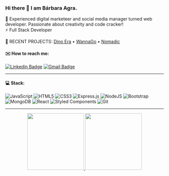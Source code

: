 ### Hi there 👋 I am Bárbara Agra.
🌱 Experienced digital marketeer and social media manager turned web developer. Passionate about creativity and code cracker!<br/>
⚡ Full Stack Developer

👾 RECENT PROJECTS: <a href="https://barbaraagra.github.io/Dino_Era/" target="_blank">Dino Era</a> • <a href="https://wannago.cyclic.app/" target="_blank">WannaGo</a> • <a href="https://nomadic-app.netlify.app/" target="_blank">Nomadic</a>

#### ✉️ How to reach me:

[![Linkedin Badge](https://img.shields.io/badge/-barbaraagra-blue?style=flat&logo=Linkedin&logoColor=white&link=https://www.linkedin.com/in/barbaraagra/)](https://www.linkedin.com/in/barbaraagra/)
[![Gmail Badge](https://img.shields.io/badge/-babs.agra@gmail.com-c14438?style=flat&logo=Gmail&logoColor=white&link=mailto:babs.agra@gmail.com)](mailto:babs.agra@gmail.com)

<hr>

#### 💻 Stack:


![JavaScript](https://img.shields.io/badge/javascript-%23323330.svg?style=flat&logo=javascript&logoColor=%23F7DF1E)
![HTML5](https://img.shields.io/badge/html5-%23E34F26.svg?style=flat&logo=html5&logoColor=white)
![CSS3](https://img.shields.io/badge/css3-%231572B6.svg?style=flat&logo=css3&logoColor=white)
![Express.js](https://img.shields.io/badge/express.js-%23404d59.svg?style=flat&logo=express&logoColor=%2361DAFB)
![NodeJS](https://img.shields.io/badge/node.js-6DA55F?style=flat&logo=node.js&logoColor=white)
![Bootstrap](https://img.shields.io/badge/bootstrap-%23563D7C.svg?style=flat&logo=bootstrap&logoColor=white)
![MongoDB](https://img.shields.io/badge/mongoDB-%234ea94b.svg?style=flat&logo=mongodb&logoColor=white)
![React](https://img.shields.io/badge/react-%2320232a.svg?style=flat&logo=react&logoColor=%2361DAFB)
![Styled Components](https://img.shields.io/badge/styled--components-DB7093?style=flat&logo=styled-components&logoColor=white)
![Git](https://img.shields.io/badge/git-%23F05033.svg?style=flat&logo=git&logoColor=white)

<hr>
<div align="center">
  <a href="https://github.com/barbaraagra">
  <img height="180em" src="https://github-readme-stats.vercel.app/api?username=barbaraagra&show_icons=true&theme=dark&include_all_commits=true&count_private=true"/>
  <img height="180em" src="https://github-readme-stats.vercel.app/api/top-langs/?username=barbaraagra&layout=compact&langs_count=7&theme=dark"/>
</div>

<!--
**barbaraagra/barbaraagra** is a ✨ _special_ ✨ repository because its `README.md` (this file) appears on your GitHub profile.

Here are some ideas to get you started:

- 🔭 I’m currently working on ...
- 🌱 I’m currently learning ...
- 👯 I’m looking to collaborate on ...
- 🤔 I’m looking for help with ...
- 💬 Ask me about ...
- 📫 How to reach me: ...
- 😄 Pronouns: ...
- ⚡ Fun fact: ...
-->

